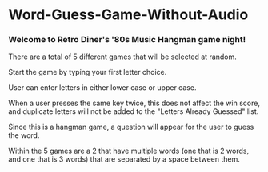 # Word-Guess-Game-Without-Audio

### Welcome to Retro Diner's '80s Music Hangman game night!

There are a total of 5 different games that will be selected at random.

Start the game by typing your first letter choice.

User can enter letters in either lower case or upper case.

When a user presses the same key twice, this does not affect the win score, and duplicate letters will not be added to the "Letters Already Guessed" list.

Since this is a hangman game, a question will appear for the user to guess the word.

Within the 5 games are a 2 that have multiple words (one that is 2 words, and one that is 3 words) that are separated by a space between them.